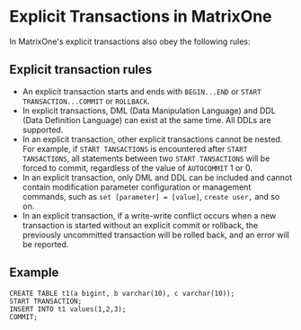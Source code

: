 # Explicit Transactions in MatrixOne

In MatrixOne's explicit transactions also obey the following rules:

## Explicit transaction rules

- An explicit transaction starts and ends with `BEGIN...END` or `START TRANSACTION...COMMIT` or `ROLLBACK`.
- In explicit transactions, DML (Data Manipulation Language) and DDL (Data Definition Language) can exist at the same time. All DDLs are supported.
- In an explicit transaction, other explicit transactions cannot be nested. For example, if `START TANSACTIONS` is encountered after `START TANSACTIONS`, all statements between two `START TANSACTIONS` will be forced to commit, regardless of the value of `AUTOCOMMIT` 1 or 0.
- In an explicit transaction, only DML and DDL can be included and cannot contain modification parameter configuration or management commands, such as `set [parameter] = [value]`, `create user,` and so on.
- In an explicit transaction, if a write-write conflict occurs when a new transaction is started without an explicit commit or rollback, the previously uncommitted transaction will be rolled back, and an error will be reported.

## Example

```
CREATE TABLE t1(a bigint, b varchar(10), c varchar(10));
START TRANSACTION;
INSERT INTO t1 values(1,2,3);
COMMIT;
```
